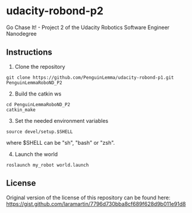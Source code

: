 # udacity-robond-p2
Go Chase It! - Project 2 of the Udacity Robotics Software Engineer Nanodegree

## Instructions

1. Clone the repository

```git
git clone https://github.com/PenguinLemma/udacity-robond-p1.git PenguinLemmaRoboND_P2
```

2. Build the catkin ws

```shell
cd PenguinLemmaRoboND_P2
catkin_make
```

3. Set the needed environment variables
```
source devel/setup.$SHELL
```
where $SHELL can be "sh", "bash" or "zsh".

4. Launch the world
```
roslaunch my_robot world.launch
```

## License
Original version of the license of this repository can be found here:
https://gist.github.com/laramartin/7796d730bba8cf689f628d9b011e91d8
